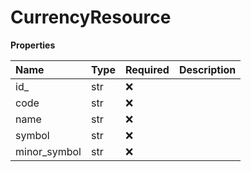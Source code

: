 # CurrencyResource

**Properties**

| Name         | Type | Required | Description |
| :----------- | :--- | :------- | :---------- |
| id\_         | str  | ❌       |             |
| code         | str  | ❌       |             |
| name         | str  | ❌       |             |
| symbol       | str  | ❌       |             |
| minor_symbol | str  | ❌       |             |

<!-- This file was generated by liblab | https://liblab.com/ -->
